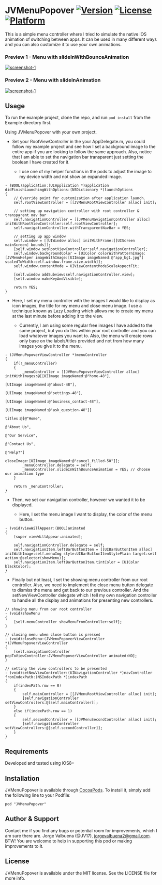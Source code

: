 # JVMenuPopover [![Version](https://img.shields.io/cocoapods/v/JVMenuPopover.svg?style=flat)](http://cocoadocs.org/docsets/JVMenuPopover) [![License](https://img.shields.io/cocoapods/l/JVMenuPopover.svg?style=flat)](http://cocoadocs.org/docsets/JVMenuPopover) [![Platform](https://img.shields.io/cocoapods/p/JVMenuPopover.svg?style=flat)](http://cocoadocs.org/docsets/JVMenuPopover)

This is a simple menu controller where I tried to simulate the native iOS animation of switching between apps. It can be used in many different ways and you can also customize it to use your own animations.

### Preview 1 - Menu with slideInWithBounceAnimation

<a href="http://www.youtube.com/watch?feature=player_embedded&v=ySgPzJJSCAg?autoplay=1" target="_blank">![screenshot-1](Previews/jvmenu.preview1.gif)</a>

### Preview 2 - Menu with slideInAnimation

<a href="http://www.youtube.com/watch?feature=player_embedded&v=2MG6kVMMuTo?autoplay=1" target="_blank">![screenshot-1](Previews/jvmenu.preview2.gif)</a>

## Usage

To run the example project, clone the repo, and run `pod install` from the Example directory first.

Using JVMenuPopover with your own project.

* Set your RootViewController in the your AppDelegate.m, you could follow my example project and see how I set a background image to the entire app if you are looking to follow the same approach. Also, notice that I am able to set the navigation bar transparent just setting the boolean I have created for it. 
    
    * I use one of my helper functions in the pods to adjust the image to my device width and not show an expanded image.
    
```objc 
- (BOOL)application:(UIApplication *)application didFinishLaunchingWithOptions:(NSDictionary *)launchOptions
{
    // Override point for customization after application launch.
    self.rootViewController = [[JVMenuRootViewController alloc] init];

    // setting up navigation controller with root controller & transparent nav bar
    self.navigationController = [[JVMenuNavigationController alloc] initWithRootViewController:self.rootViewController];
    self.navigationController.withTransparentNavBar = YES;

    // setting up app window
    self.window = [[UIWindow alloc] initWithFrame:[[UIScreen mainScreen] bounds]];
    [self.window setRootViewController:self.navigationController];
    self.window.backgroundColor = [UIColor colorWithPatternImage:[JVMenuHelper imageWithImage:[UIImage imageNamed:@"app_bg1.jpg"] scaledToWidth:self.window.frame.size.width]];
    self.window.contentMode = UIViewContentModeScaleAspectFit;

    [self.window addSubview:self.navigationController.view];
    [self.window makeKeyAndVisible];

    return YES;
}
```

* Here, I set my menu controller with the images I would like to display as icon images, the title for my menu and close menu image. I use a technique known as Lazy Loading which allows me to create my menu at the last minute before adding it to the view. 
    
    * Currently, I am using some regular free images I have added to the same project, but you do this within your root controller and you can load whatever images you want to. Also, the menu will create rows only base on the labels/titles provided and not from how many images you give it to the menu.

```objc
- (JVMenuPopoverViewController *)menuController
{
    if(!_menuController)
    {
        _menuController = [[JVMenuPopoverViewController alloc] initWithImages:@[[UIImage imageNamed:@"home-48"],
                                                                                [UIImage imageNamed:@"about-48"],
                                                                                [UIImage imageNamed:@"settings-48"],
                                                                                [UIImage imageNamed:@"business_contact-48"],
                                                                                [UIImage imageNamed:@"ask_question-48"]]
                                                                        titles:@[@"Home",
                                                                                 @"About Us",
                                                                                 @"Our Service",
                                                                                 @"Contact Us",
                                                                                 @"Help?"]
                                                                    closeImage:[UIImage imageNamed:@"cancel_filled-50"]];
        _menuController.delegate = self;
        _menuController.slideInWithBounceAnimation = YES; // choose our animation type
    }

    return _menuController;
}
```

* Then, we set our navigation controller, however we wanted it to be displayed.
    
    * Here, I set the menu image I want to display, the color of the menu button.

```objc
- (void)viewWillAppear:(BOOL)animated
{
    [super viewWillAppear:animated];

    self.navigationController.delegate = self;
    self.navigationItem.leftBarButtonItem = [[UIBarButtonItem alloc] initWithImage:self.menuImg style:UIBarButtonItemStylePlain target:self action:@selector(showMenu)];
    self.navigationItem.leftBarButtonItem.tintColor = [UIColor blackColor];
}
```

* Finally but not least, I set the showing menu controller from our root controller. Also, we need to implement the close menu button delegate to dismiss the menu and get back to our previous controller. And the setNewViewController delegate which I tell my own navigation controller to handle all the display and animations for presenting new controllers.

```objc
// showing menu from our root controller
- (void)showMenu
{
    [self.menuController showMenuFromController:self];
}

// closing menu when close button is pressed
- (void)closeMenu:(JVMenuPopoverViewController *)JVMenuPopoverViewController
{
    [self.navigationController popToViewController:JVMenuPopoverViewController animated:NO];
}

// setting the view controllers to be presented
- (void)setNewViewController:(UINavigationController *)navController fromIndexPath:(NSIndexPath *)indexPath
{
    if(indexPath.row == 0)
    {
        self.mainController = [[JVMenuRootViewController alloc] init];
        [self.navigationController setViewControllers:@[self.mainController]];
    }
    else if(indexPath.row == 1)
    {
        self.secondController = [[JVMenuSecondController alloc] init];
        [self.navigationController setViewControllers:@[self.secondController]];
    }
}
```

## Requirements

Developed and tested using iOS8+

## Installation

JVMenuPopover is available through [CocoaPods](http://cocoapods.org). To install
it, simply add the following line to your Podfile:

    pod "JVMenuPopover"

## Author & Support

Contact me if you find any bugs or potential room for improvements, which I am sure there are. Jorge Valbuena (@JV17), jorgevalbuena2@gmail.com. BTW! You are welcome to help in supporting this pod or making improvements to it.

## License

JVMenuPopover is available under the MIT license. See the LICENSE file for more info.

